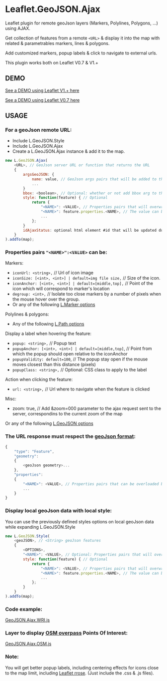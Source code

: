 Leaflet.GeoJSON.Ajax
====================
Leaflet plugin for remote geoJson layers (Markers, Polylines, Polygons, ...) using AJAX.

Get collection of features from a remote `<URL>` & display it into the map with related & parametrables markers, lines & polygons.

Add customized markers, popup labels & click to navigate to external urls.

This plugin works both on Leaflet V0.7 & V1.+

DEMO
----
[See a DEMO using Leaflet V1.+ here](https://dominique92.github.io/MyLeaflet/src/Leaflet.GeoJSON.Ajax)

[See a DEMO using Leaflet V0.7 here](https://dominique92.github.io/MyLeaflet/src/Leaflet.GeoJSON.Ajax/examples/v0.7.html)

USAGE
-----
### For a geoJson remote URL:
- Include L.GeoJSON.Style
- Include L.GeoJSON.Ajax
- Create a L.GeoJSON.Ajax instance & add it to the map.
```javascript
new L.GeoJSON.Ajax(
	<URL>, // GeoJson server URL or function that returns the URL
	{
		argsGeoJSON: {
			name: value, // GeoJson args pairs that will be added to the url with the syntax: ?name=value&...
			...
		}
		bbox: <boolean>, // Optional: whether or not add bbox arg to the geoJson server URL
		style: function(feature) { // Optional
			return {
				"<NAME>": <VALUE>, // Properties pairs that will overwrite the geoJson flow features properties
				"<NAME>": feature.properties.<NAME>, // The value can be calculated from any geoJson property for each features.
				...
			};
		}
		idAjaxStatus: optional html element #id that will be updated during loading of the map
	}
).addTo(map);
```

### Properties pairs `"<NAME>":<VALUE>` can be:
Markers:
* `iconUrl: <string>,` // Url of icon image
* `iconSize: [<int>, <int>] | default=img file size,` // Size of the icon.
* `iconAnchor: [<int>, <int>] | default=[middle,top],` // Point of the icon which will correspond to marker's location
* `degroup: <int>,` // Isolate too close markers by a number of pixels when the mouse hover over the group.
* Or any of the following [L.Marker options](http://leafletjs.com/reference.html#marker-options)

Polylines & polygons:
* Any of the following [L.Path options](http://leafletjs.com/reference.html#path-options)

Display a label when hovering the feature:
* `popup: <string>,` // Popup text
* `popupAnchor: [<int>, <int>] | default=[middle,top]`, // Point from which the popup should open relative to the iconAnchor
* `popupValidity: default=100`, // The popup stay open if the mouse moves closest than this distance (pixels) 
* `popupClass: <string>,` // Optional: CSS class to apply to the label

Action when clicking the feature:
* `url: <string>,` // Url where to navigate when the feature is clicked

Misc:
* zoom: true, // Add &zoom=000 parameter to the ajax request sent to the server, correspondins to the current zoom of the map

Or any of the following [L.GeoJSON options](http://leafletjs.com/reference.html#geojson-options)

### <geoJson> The URL response must respect the [geoJson format](http://geojson.org/geojson-spec.html):
```javascript
{
	"type": "Feature",
	"geometry":
	{
		<geoJson geometry>...
	},
	"properties":
	{
		"<NAME>": <VALUE>, // Properties pairs that can be overloaded by the GeoJSON options or style
		...
	}
}
```

### Display local geoJson data with local style:
You can use the previously defined styles options on local geoJson data while expanding L.GeoJSON.Style 
```javascript
new L.GeoJSON.Style(
	<geoJSON>, // <String> geoJson features
	{
		<OPTIONS>,
		"<NAME>": <VALUE>, // Optional: Properties pairs that will overwrite the geoJson flow features properties
		style: function(feature) { // Optional
			return {
				"<NAME>": <VALUE>, // Properties pairs that will overwrite the geoJson flow features properties
				"<NAME>": feature.properties.<NAME>, // The value can be calculated from any geoJson property for each features.
				...
			};
		}
	}
).addTo(map);
```

### Code example:
[GeoJSON.Ajax.WRI.js](https://github.com/Dominique92/Leaflet.GeoJSON.Ajax/blob/master/src/layers/GeoJSON.Ajax.WRI.js)

### Layer to display [OSM overpass](http://wiki.openstreetmap.org/wiki/Overpass_API) Points Of Interest:
[GeoJSON.Ajax.OSM.js](https://github.com/Dominique92/Leaflet.GeoJSON.Ajax/blob/master/src/layers/GeoJSON.Ajax.OSM.js)

### Note:
You will get better popup labels, including centering effects for icons close to the map limit, including [Leaflet rrose](https://github.com/erictheise/rrose). (Just include the .css & .js files).
